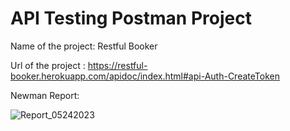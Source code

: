 # API Testing Postman Project

Name of the project: Restful Booker

Url of the project :  https://restful-booker.herokuapp.com/apidoc/index.html#api-Auth-CreateToken

Newman Report:

![Report_05242023](https://github.com/this-is-mythili/API-Testing-Postman-Project/assets/133471207/0c4f3e1e-b9e3-4f68-8318-178d7bd308ec)
